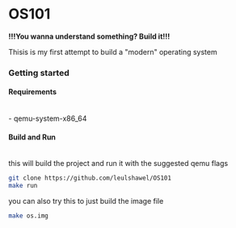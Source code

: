 <h1>OS101</h1>

<b>!!!You wanna understand something? Build it!!!</b>

Thisis is my first attempt to build a "modern" operating system

<h3>Getting started</h3>

<h4>Requirements</h4><br>
    - qemu-system-x86_64 

<h4>Build and Run</h4><br>
this will build the project and run it with the suggested qemu flags

```sh
git clone https://github.com/leulshawel/OS101
make run
```
you can also try this to just build the image file

```sh
make os.img
```


